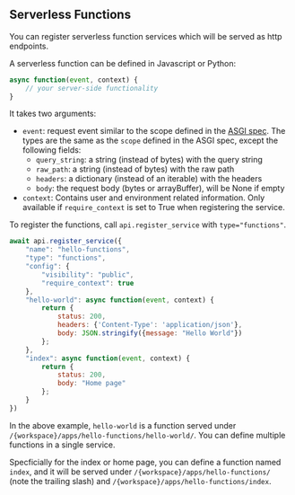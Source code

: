 ## Serverless Functions

You can register serverless function services which will be served as http endpoints.

A serverless function can be defined in Javascript or Python:

```javascript
async function(event, context) {
    // your server-side functionality
}
```

It takes two arguments:
 * `event`: request event similar to the scope defined in the [ASGI spec](https://github.com/django/asgiref/blob/main/specs/www.rst#http-connection-scope). The types are the same as the `scope` defined in the ASGI spec, except the following fields:
    - `query_string`: a string (instead of bytes) with the query string
    - `raw_path`: a string (instead of bytes) with the raw path
    - `headers`: a dictionary (instead of an iterable) with the headers
    - `body`: the request body (bytes or arrayBuffer), will be None if empty 
 * `context`: Contains user and environment related information. Only available if `require_context` is set to True when registering the service.


To register the functions, call `api.register_service` with `type="functions"`.

```javascript
await api.register_service({
    "name": "hello-functions",
    "type": "functions",
    "config": {
        "visibility": "public",
        "require_context": true
    },
    "hello-world": async function(event, context) {
        return {
            status: 200,
            headers: {'Content-Type': 'application/json'},
            body: JSON.stringify({message: "Hello World"})
        };
    },
    "index": async function(event, context) {
        return {
            status: 200,
            body: "Home page"
        };
    }
})
```

In the above example, `hello-world` is a function served under `/{workspace}/apps/hello-functions/hello-world/`.
You can define multiple functions in a single service. 

Specficially for the index or home page, you can define a function named `index`, and it will be served under `/{workspace}/apps/hello-functions/` (note the trailing slash) and `/{workspace}/apps/hello-functions/index`.